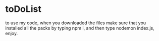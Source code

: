 # toDoList
to use my code, when you downloaded the files make sure that you installed all the packs by typing npm i,
and then type nodemon index.js,
enjoy.
